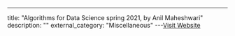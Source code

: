 ---
title: "Algorithms for Data Science spring 2021, by Anil Maheshwari"
description: ""
external_category: "Miscellaneous"
---[Visit Website](https://people.scs.carleton.ca/~maheshwa/courses/ADS/ADS-S20.html)

